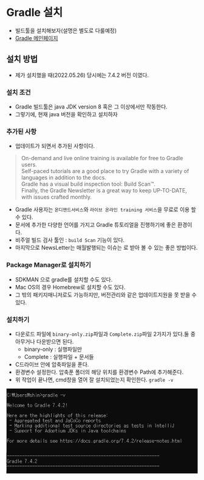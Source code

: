 # Gradle 설치 
- 빌드툴을 설치해보자(설명은 별도로 다룰예정)
- [Gradle 메인페이지](https://gradle.org/)


## 설치 방법
 - 제가 설치했을 때(2022.05.26) 당시에는 7.4.2 버전 이였다. 


###  설치 조건 
  - Gradle 빌드툴은 java JDK version 8 혹은 그 이상에서만 작동한다. 
  - 그렇기에, 현재 java 버전을 확인하고 설치하자


### 추가된 사항
- 업데이트가 되면서 추가된 사항이다.
 > On-demand and live online training is available for free to Gradle users.  
 > Self-paced tutorials are a good place to try Gradle with a variety of languages in addition to the docs.  
 > Gradle has a visual build inspection tool: Build Scan™.  
 > Finally, the Gradle Newsletter is a great way to keep UP-TO-DATE, with issues crafted monthly.  

- Gradle 사용자는 `온디맨드서비스`와 `라이브 온라인 training 서비스`을 무료로 이용 할 수 있다. 
- 문서에 추가한 다양한 언어를 가지고 Gradle 튜토리얼을 진행하기에 좋은 환경이다. 
- 비주얼 빌드 검사 툴인 : `build Scan` 기능이 있다.
- 마지막으로 NewsLetter는 매월발행되는 이슈는 로 받아 볼 수 있는 좋은 방법이다.


### Package Manager로 설치하기
 - SDKMAN 으로 gradle를 설치할 수도 있다.
 - Mac OS의 경우 Homebrew로 설치할 수도 있다.
 - 그 밖의 패키지매니저로도 가능하지만, 버전관리와 같은 업데이트지원을 못 받을 수 있다.


### 설치하기
 - 다운로드 파일에 `binary-only.zip`파일과 `Complete.zip`파일 2가지가 있다.둘 중 아무거나 다운받으면 된다.
    -  binary-only : 실행파일만
    -  Complete : 실행파일 + 문서들
 - C드라이브 안에 압축파일을 푼다. 
 - 환경변수 설정한다. 압축푼 폴더의 해당 위치를 환경변수 Path에 추가해준다. 
 - 위 작업이 끝나면, cmd창을 열어 잘 설치되었는지 확인한다. `gradle -v`
 
 <img src="./images/gradle_install_check.png">
